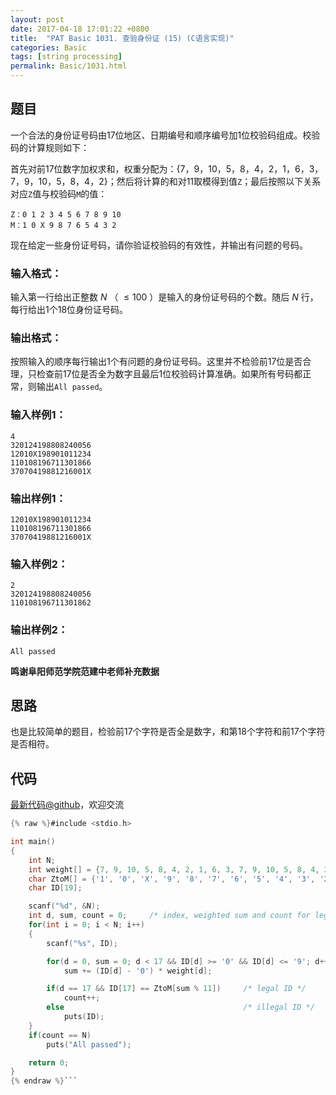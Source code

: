 ```yaml
---
layout: post
date: 2017-04-18 17:01:22 +0800
title:  "PAT Basic 1031. 查验身份证 (15) (C语言实现)"
categories: Basic
tags: [string processing]
permalink: Basic/1031.html
---
```


## 题目

一个合法的身份证号码由17位地区、日期编号和顺序编号加1位校验码组成。校验码的计算规则如下：

首先对前17位数字加权求和，权重分配为：{7，9，10，5，8，4，2，1，6，3，7，9，10，5，8，4，2}；然后将计算的和对11取模得到值`Z`；最后按照以下关系对应`Z`值与校验码`M`的值：

    
    
    Z：0 1 2 3 4 5 6 7 8 9 10
    M：1 0 X 9 8 7 6 5 4 3 2
    

现在给定一些身份证号码，请你验证校验码的有效性，并输出有问题的号码。

### 输入格式：

输入第一行给出正整数 $N$ （ $\le 100$ ）是输入的身份证号码的个数。随后 $N$ 行，每行给出1个18位身份证号码。

### 输出格式：

按照输入的顺序每行输出1个有问题的身份证号码。这里并不检验前17位是否合理，只检查前17位是否全为数字且最后1位校验码计算准确。如果所有号码都正常，则输出`All
passed`。

### 输入样例1：

    
    
    4
    320124198808240056
    12010X198901011234
    110108196711301866
    37070419881216001X
    

### 输出样例1：

    
    
    12010X198901011234
    110108196711301866
    37070419881216001X
    

### 输入样例2：

    
    
    2
    320124198808240056
    110108196711301862
    

### 输出样例2：

    
    
    All passed
    

**鸣谢阜阳师范学院范建中老师补充数据**



## 思路


也是比较简单的题目，检验前17个字符是否全是数字，和第18个字符和前17个字符是否相符。

## 代码

[最新代码@github](https://github.com/OliverLew/PAT/blob/master/PATBasic/1031.c)，欢迎交流
```c
{% raw %}#include <stdio.h>

int main()
{
    int N;
    int weight[] = {7, 9, 10, 5, 8, 4, 2, 1, 6, 3, 7, 9, 10, 5, 8, 4, 2};
    char ZtoM[] = {'1', '0', 'X', '9', '8', '7', '6', '5', '4', '3', '2'};
    char ID[19];

    scanf("%d", &N);
    int d, sum, count = 0;     /* index, weighted sum and count for legal IDs */
    for(int i = 0; i < N; i++)
    {
        scanf("%s", ID);

        for(d = 0, sum = 0; d < 17 && ID[d] >= '0' && ID[d] <= '9'; d++)
            sum += (ID[d] - '0') * weight[d];

        if(d == 17 && ID[17] == ZtoM[sum % 11])     /* legal ID */
            count++;
        else                                        /* illegal ID */
            puts(ID);
    }
    if(count == N)
        puts("All passed");

    return 0;
}
{% endraw %}```